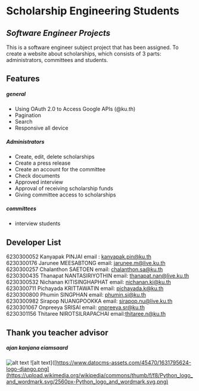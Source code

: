 # Scholarship Engineering Students
## _Software Engineer Projects_
This is a software engineer subject project that has been assigned. To create a website about scholarships, which consists of 3 parts: administrators, committees and students.
## Features
##### general
- Using OAuth 2.0 to Access Google APIs (@ku.th)
- Pagination
- Search
- Responsive all device

##### Administrators
- Create, edit, delete scholarships
- Create a press release
- Create an account for the committee
- Check documents
- Approved interview
- Approval of receiving scholarship funds
- Giving committee access to scholarships

##### committees
- interview students


## Developer List

6230300052 Kanyapak PINJAI email : kanyapak.pin@ku.th\
6230300176 Jarunee MEESABTONG email: jarunee.m@live.ku.th\
6230300257 Chalanthon SAETOEN email: chalanthon.sa@ku.th\
6230300435 Thanapat NANTASIRIYOTHIN email: thanapat.nan@live.ku.th\
6230300532 Nichanan KITISINGHAPHAT email: nichanan.ki@ku.th\
6230300711 Pichayada KRITTAWATIN email: pichayada.k@ku.th\
6230300800 Phumin SINGPHAN email: phumin.si@ku.th\
6230300982 Sirapop NUANGPOOKKA email: sirapop.nu@live.ku.th\
6230301067 Onpreeya SRISAI email: onpreeya.sr@ku.th\
6230301156 Thitaree NIROTSILRAPACHAI email:thitaree.n@ku.th

## Thank you teacher advisor
##### ajan kanjana eiamsaard 

![alt text](https://www.datocms-assets.com/45470/1631795624-logo-django.png)
![alt text]([https://www.datocms-assets.com/45470/1631795624-logo-django.png](https://upload.wikimedia.org/wikipedia/commons/thumb/f/f8/Python_logo_and_wordmark.svg/2560px-Python_logo_and_wordmark.svg.png)

